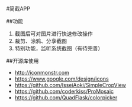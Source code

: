 #简截APP

##功能
1. 截图后可对图片进行快速修改操作
2. 裁剪、涂鸦、分享截图
3. 特别功能，监听系统截图（有待完善）

##开源库使用
- <http://iconmonstr.com>
- <https://www.google.com/design/icons>
- <https://github.com/IsseiAoki/SimpleCropView>
- <https://github.com/coderkiss/ProMosaic>
- <https://github.com/QuadFlask/colorpicker>
